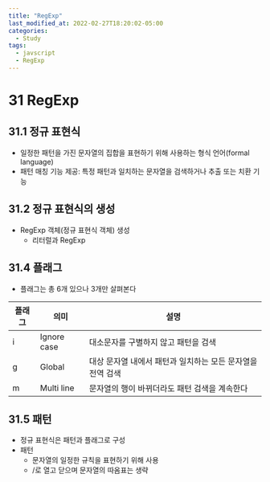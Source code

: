 ```yaml
---
title: "RegExp"
last_modified_at: 2022-02-27T18:20:02-05:00
categories:
  - Study
tags:
  - javscript
  - RegExp
---
```


# 31 RegExp

## 31.1 정규 표현식

- 일정한 패턴을 가진 문자열의 집합을 표현하기 위해 사용하는 형식 언어(formal language)
- 패턴 매칭 기능 제공: 특정 패턴과 일치하는 문자열을 검색하거나 추출 또는 치환 기능

## 31.2 정규 표현식의 생성

- RegExp 객체(정규 표현식 객체) 생성
    - 리터럴과 RegExp 
## 31.4 플래그

- 플래그는 총 6개 있으나 3개만 살펴본다

| 플래그 | 의미 | 설명 |
| --- | --- | --- |
| i | Ignore case | 대소문자를 구별하지 않고 패턴을 검색 |
| g | Global | 대상 문자열 내에서 패턴과 일치하는 모든 문자열을 전역 검색 |
| m | Multi line | 문자열의 행이 바뀌더라도 패턴 검색을 계속한다 |

## 31.5 패턴

- 정규 표현식은 패턴과 플래그로 구성
- 패턴
    - 문자열의 일정한 규칙을 표현하기 위해 사용
    - /로 열고 닫으며 문자열의 따옴표는 생략

